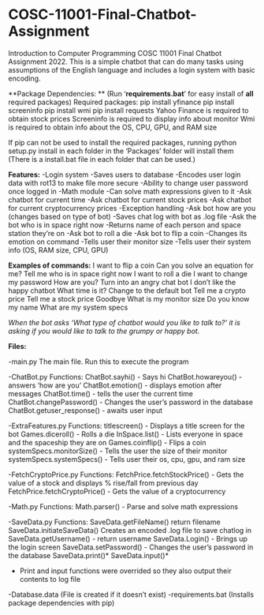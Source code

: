 # COSC-11001-Final-Chatbot-Assignment
Introduction to Computer Programming COSC 11001 Final Chatbot Assignment 2022. 
This is a simple chatbot that can do many tasks using assumptions of the English language and includes a login system with basic encoding.

**Package Dependencies: **
(Run ‘**requirements.bat**’ for easy install of **all** required packages)
Required packages: 
 pip install yfinance
 pip install screeninfo
pip install wmi
pip install requests
Yahoo Finance is required to obtain stock prices
Screeninfo is required to display info about monitor
Wmi is required to obtain info about the OS, CPU, GPU, and RAM size

If pip can not be used to install the required packages, running python setup.py install in each folder in the ‘Packages’ folder will install them (There is a install.bat file in each folder that can be used.)


**Features:**
-Login system
-Saves users to database
-Encodes user login data with rot13 to make file more secure
-Ability to change user password once logged in
-Math module
-Can solve math expressions given to it
-Ask chatbot for current time
-Ask chatbot for current stock prices
-Ask chatbot for current cryptocurrency prices
-Exception handling
-Ask bot how are you (changes based on type of bot)
-Saves chat log with bot as .log file
-Ask the bot who is in space right now
-Returns name of each person and space station they’re on
-Ask bot to roll a die
-Ask bot to flip a coin
-Changes its emotion on command 
-Tells user their monitor size
-Tells user their system info (OS, RAM size, CPU, GPU)

**Examples of commands:**
I want to flip a coin
Can you solve an equation for me?
Tell me who is in space right now
I want to roll a die
I want to change my password
How are you?
Turn into an angry chat bot
I don’t like the happy chatbot
What time is it?
Change to the default bot
Tell me a crypto price
Tell me a stock price
Goodbye
What is my monitor size
Do you know my name
What are my system specs

*When the bot asks ‘What type of chatbot would you like to talk to?’ it is asking if you would like to talk to the grumpy or happy bot.*

**Files:**

-main.py
The main file. Run this to execute the program

-ChatBot.py
Functions:
ChatBot.sayhi() - Says hi
ChatBot.howareyou() - answers ‘how are you’
ChatBot.emotion() - displays emotion after messages
ChatBot.time() - tells the user the current time
ChatBot.changePassword() - Changes the user’s password in the database
ChatBot.getuser_response() - awaits user input

-ExtraFeatures.py
Functions:
titlescreen() - Displays a title screen for the bot
Games.diceroll() - Rolls a die
InSpace.list() - Lists everyone in space and the spaceship they are on
Games.coinflip() - Flips a coin
systemSpecs.monitorSize() - Tells the user the size of their monitor
systemSpecs.systemSpecs() - Tells user their os, cpu, gpu, and ram size

-FetchCryptoPrice.py
Functions:
FetchPrice.fetchStockPrice() - Gets the value of a stock and displays % rise/fall from previous day
FetchPrice.fetchCryptoPrice() - Gets the value of a cryptocurrency

-Math.py
Functions:
Math.parser() - Parse and solve math expressions

-SaveData.py
Functions:
SaveData.getFileName() return filename
SaveData.initiateSaveData() Creates an encoded .log file to save chatlog in
SaveData.getUsername() - return username
SaveData.Login() - Brings up the login screen
SaveData.setPassword() - Changes the user’s password in the database
SaveData.print()*
SaveData.input()*
* Print and input functions were overrided so they also output their contents to log file
  
-Database.data (File is created if it doesn’t exist)
-requirements.bat (Installs package dependencies with pip)

